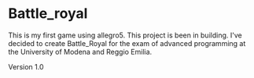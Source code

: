 # Battle_royal
This is my first game using allegro5. This project is been in building. I've decided to create Battle_Royal for the exam of advanced programming at the University of Modena and Reggio Emilia.

Version 1.0
